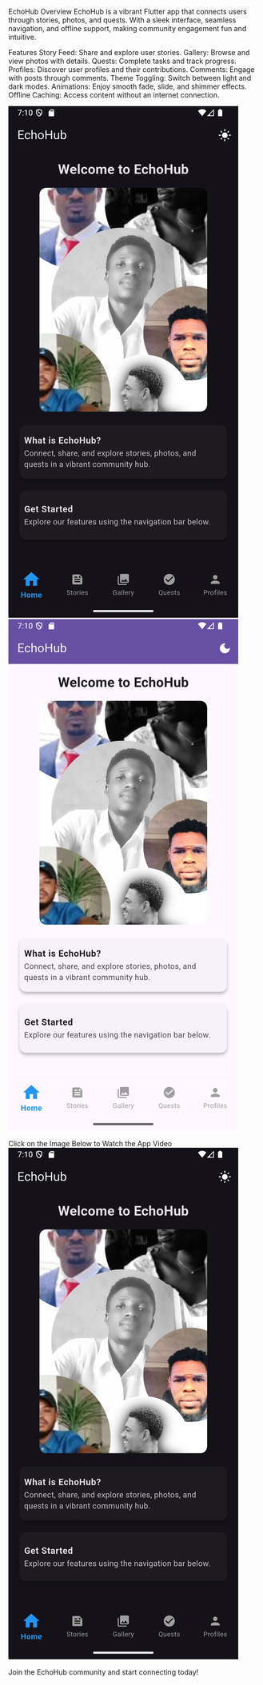 EchoHub
Overview
EchoHub is a vibrant Flutter app that connects users through stories, photos, and quests. With a sleek interface, seamless navigation, and offline support, making community engagement fun and intuitive.

Features
Story Feed: Share and explore user stories.
Gallery: Browse and view photos with details.
Quests: Complete tasks and track progress.
Profiles: Discover user profiles and their contributions.
Comments: Engage with posts through comments.
Theme Toggling: Switch between light and dark modes.
Animations: Enjoy smooth fade, slide, and shimmer effects.
Offline Caching: Access content without an internet connection.

![App Screenshot](asset/images/capture.png)
![App Screenshot](asset/images/capture1.png)


Click on the Image Below to Watch the App Video
[![Watch the app video](asset/images/capture.png)](https://youtube.com/shorts/VR2uT2ZITzQ?feature=share)


Join the EchoHub community and start connecting today!